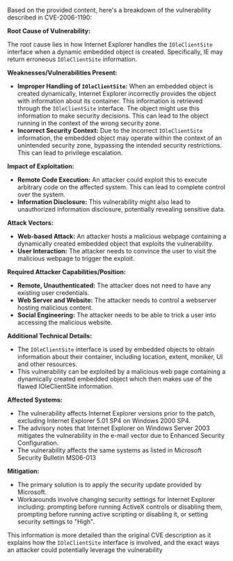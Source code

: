 Based on the provided content, here's a breakdown of the vulnerability described in CVE-2006-1190:

**Root Cause of Vulnerability:**

The root cause lies in how Internet Explorer handles the `IOleClientSite` interface when a dynamic embedded object is created. Specifically, IE may return erroneous `IOleClientSite` information.

**Weaknesses/Vulnerabilities Present:**

-   **Improper Handling of `IOleClientSite`:** When an embedded object is created dynamically, Internet Explorer incorrectly provides the object with information about its container. This information is retrieved through the `IOleClientSite` interface. The object might use this information to make security decisions. This can lead to the object running in the context of the wrong security zone.
-   **Incorrect Security Context:** Due to the incorrect `IOleClientSite` information, the embedded object may operate within the context of an unintended security zone, bypassing the intended security restrictions. This can lead to privilege escalation.

**Impact of Exploitation:**

-   **Remote Code Execution:** An attacker could exploit this to execute arbitrary code on the affected system. This can lead to complete control over the system.
-   **Information Disclosure:** This vulnerability might also lead to unauthorized information disclosure, potentially revealing sensitive data.

**Attack Vectors:**

-   **Web-based Attack:** An attacker hosts a malicious webpage containing a dynamically created embedded object that exploits the vulnerability.
-   **User Interaction:** The attacker needs to convince the user to visit the malicious webpage to trigger the exploit.

**Required Attacker Capabilities/Position:**

-   **Remote, Unauthenticated:** The attacker does not need to have any existing user credentials.
-   **Web Server and Website:** The attacker needs to control a webserver hosting malicious content.
-   **Social Engineering:** The attacker needs to be able to trick a user into accessing the malicious website.

**Additional Technical Details:**

-   The `IOleClientSite` interface is used by embedded objects to obtain information about their container, including location, extent, moniker, UI and other resources.
-   This vulnerability can be exploited by a malicious web page containing a dynamically created embedded object which then makes use of the flawed IOleClientSite information.

**Affected Systems:**

-   The vulnerability affects Internet Explorer versions prior to the patch, excluding Internet Explorer 5.01 SP4 on Windows 2000 SP4.
-   The advisory notes that Internet Explorer on Windows Server 2003 mitigates the vulnerability in the e-mail vector due to Enhanced Security Configuration.
-   The vulnerability affects the same systems as listed in Microsoft Security Bulletin MS06-013

**Mitigation:**

- The primary solution is to apply the security update provided by Microsoft.
- Workarounds involve changing security settings for Internet Explorer including: prompting before running ActiveX controls or disabling them, prompting before running active scripting or disabling it, or setting security settings to "High".

This information is more detailed than the original CVE description as it explains how the `IOleClientSite` interface is involved, and the exact ways an attacker could potentially leverage the vulnerability